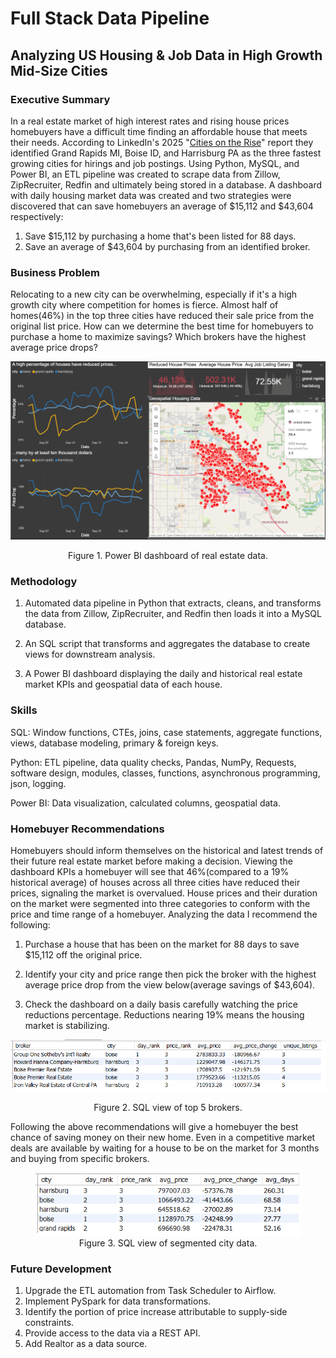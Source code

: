# Full Stack Data Pipeline 
## Analyzing US Housing & Job Data in High Growth Mid-Size Cities


### Executive Summary 
In a real estate market of high interest rates and rising house prices homebuyers have a difficult time finding an affordable house that meets their needs. According to LinkedIn's 2025 "[Cities on the Rise](https://www.linkedin.com/pulse/linkedin-cities-rise-2025-25-fastest-growing-us-metros-jobs-jqiqc/)" report they identified Grand Rapids MI, Boise ID, and Harrisburg PA as the three fastest growing cities for hirings and job postings. Using Python, MySQL, and Power BI, an ETL pipeline was created to scrape data from Zillow, ZipRecruiter, Redfin and ultimately being stored in a database. A dashboard with daily housing market data was created and two strategies were discovered that can save homebuyers an average of $15,112 and $43,604 respectively: 

1. Save $15,112 by purchasing a home that's been listed for 88 days.  
2. Save an average of $43,604 by purchasing from an identified broker. 


### Business Problem 
Relocating to a new city can be overwhelming, especially if it's a high growth city where competition for homes is fierce. Almost half of homes(46%) in the top three cities have reduced their sale price from the original list price. How can we determine the best time for homebuyers to purchase a home to maximize savings? Which brokers have the highest average price drops? 

![power bi dashboard](screenshots/power_bi_dashboard.png)
<p align="center">Figure 1. Power BI dashboard of real estate data.</p>

### Methodology 
1. Automated data pipeline in Python that extracts, cleans, and transforms the data from Zillow, ZipRecruiter, and Redfin then loads it into a MySQL database.

2. An SQL script that transforms and aggregates the database to create views for downstream analysis. 

3. A Power BI dashboard displaying the daily and historical real estate market KPIs and geospatial data of each house.  

### Skills 
SQL: Window functions, CTEs, joins, case statements, aggregate functions, views, database modeling, primary & foreign keys. 

Python: ETL pipeline, data quality checks, Pandas, NumPy, Requests, software design, modules, classes, functions, asynchronous programming, json, logging.  

Power BI: Data visualization, calculated columns, geospatial data.

### Homebuyer Recommendations 
Homebuyers should inform themselves on the historical and latest trends of their future real estate market before making a decision. Viewing the dashboard KPIs a homebuyer will see that 46%(compared to a 19% historical average) of houses across all three cities have reduced their prices, signaling the market is overvalued. House prices and their duration on the market were segmented into three categories to conform with the price and time range of a homebuyer. Analyzing the data I recommend the following: 

1. Purchase a house that has been on the market for 88 days to save $15,112 off the original price.

2. Identify your city and price range then pick the broker with the highest average price drop from the view below(average savings of $43,604). 

3. Check the dashboard on a daily basis carefully watching the price reductions percentage. Reductions nearing 19% means the housing market is stabilizing.    


![Broker data](screenshots/top5_broker_view.png)
<p align="center">Figure 2. SQL view of top 5 brokers.</p>


Following the above recommendations will give a homebuyer the best chance of saving money on their new home. Even in a competitive market deals are available by waiting for a house to be on the market for 3 months and buying from specific brokers. 

<figure align=center>
    <img src ="screenshots/city_data.png"/>
    <figcaption> Figure 3. SQL view of segmented city data.</figcaption>
</figure>

### Future Development 
1. Upgrade the ETL automation from Task Scheduler to Airflow. 
2. Implement PySpark for data transformations.
3. Identify the portion of price increase attributable to supply-side constraints.
4. Provide access to the data via a REST API. 
5. Add Realtor as a data source. 